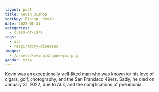 ```yaml
---
layout: post
title: Kevin Bishop
sortKey: Bishop, Kevin
date: 2022-01-31
categories:
  - class-of-1979
tags:
  - als
  - respiratory-diseases
images:
  - /assets/kevinbishopnewpic.png
gender: male
---
```

Kevin was an exceptionally well-liked man who was known for his love of cigars, golf, photography, and the San Francisco 49ers. Sadly, he died on January 31, 2022, due to ALS, and the complications of pneumonia.